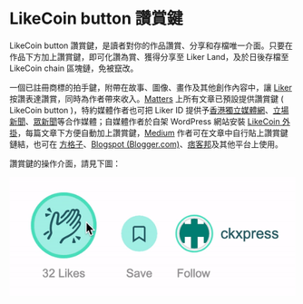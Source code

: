 # LikeCoin button 讚賞鍵

LikeCoin button 讚賞鍵，是讀者對你的作品讚賞、分享和存檔唯一介面。只要在作品下方加上讚賞鍵，即可化讚為賞、獲得分享至 Liker Land，及於日後存檔至 LikeCoin chain 區塊鏈，免被竄改。

一個已註冊商標的拍手鍵，附帶在故事、圖像、畫作及其他創作內容中，讓 [Liker](https://docs.like.co/v/zh/constitution#5799) 按讚表達讚賞，同時為作者帶來收入。[Matters](https://matters.news) 上所有文章已預設提供讚賞鍵 \( LikeCoin button \)，特約媒體作者也可把 Liker ID 提供予[香港獨立媒體網](https://inmediahk.net)、[立場新聞](https://thestandnews.com)、[眾新聞](https://hkcnews.com)等合作媒體；自媒體作者於自架 WordPress 網站安裝 [LikeCoin 外掛](https://zh-hk.wordpress.org/plugins/likecoin/)，每篇文章下方便自動加上讚賞鍵，[Medium](https://medium.com) 作者可在文章中自行貼上讚賞鍵鏈結，也可在 [方格子](https://vocus.cc/)、[Blogspot \(Blogger.com\)](https://www.blogger.com/)、[痞客邦](https://appmarket.pixnet.tw/#!/addon/1331)及其他平台上使用。‌

讚賞鍵的操作介面，請見下圖：

![](../../../.gitbook/assets/superlike.gif)



